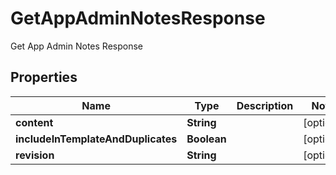 

# GetAppAdminNotesResponse

Get App Admin Notes Response

## Properties

| Name | Type | Description | Notes |
|------------ | ------------- | ------------- | -------------|
|**content** | **String** |  |  [optional] |
|**includeInTemplateAndDuplicates** | **Boolean** |  |  [optional] |
|**revision** | **String** |  |  [optional] |




